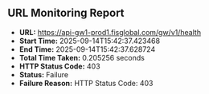 ## URL Monitoring Report

- **URL:** https://api-gw1-prod1.fisglobal.com/gw/v1/health
- **Start Time:** 2025-09-14T15:42:37.423468
- **End Time:** 2025-09-14T15:42:37.628724
- **Total Time Taken:** 0.205256 seconds
- **HTTP Status Code:** 403
- **Status:** Failure
- **Failure Reason:** HTTP Status Code: 403
